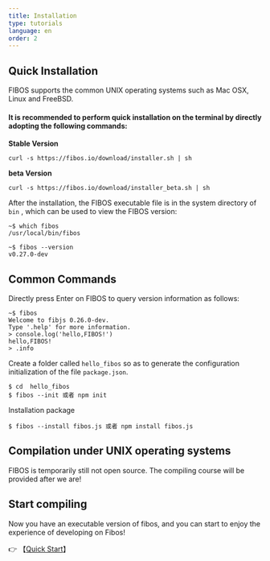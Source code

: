 ```yaml
---
title: Installation
type: tutorials
language: en
order: 2
---
```


## Quick Installation

FIBOS supports the common UNIX operating systems such as Mac OSX, Linux and FreeBSD.

#### It is recommended to perform quick installation on the terminal by directly adopting the following commands:

**Stable Version**

```
curl -s https://fibos.io/download/installer.sh | sh
```

**beta Version**

```
curl -s https://fibos.io/download/installer_beta.sh | sh
```

After the installation, the FIBOS executable file is in the system directory of `bin` , which can be used to view the FIBOS version:

```
~$ which fibos
/usr/local/bin/fibos

~$ fibos --version
v0.27.0-dev
```

## Common Commands

Directly press Enter on FIBOS to query version information as follows:

```
~$ fibos
Welcome to fibjs 0.26.0-dev.
Type '.help' for more information.
> console.log('hello,FIBOS!')
hello,FIBOS!
> .info
```

Create a folder called `hello_fibos` so as to generate the configuration initialization of the file `package.json`.  

```
$ cd  hello_fibos
$ fibos --init 或者 npm init
```

Installation package

```
$ fibos --install fibos.js 或者 npm install fibos.js
```

## Compilation under UNIX operating systems

FIBOS is temporarily still not open source. The compiling course will be provided after we are!

## Start compiling

Now you have an executable version of fibos, and you can start to enjoy the experience of developing on Fibos!

👉 【[Quick Start](./start.html)】